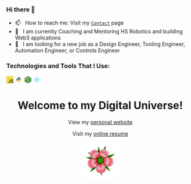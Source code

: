 ### Hi there 👋
- 📫 &nbsp; How to reach me: Visit my [`Contact`](https://nrhartfrc.github.io/personalwebsite/)  page
- 🔭 &nbsp; I am currently Coaching and Mentoring HS Robotics and building Web3 applications
- 💼 &nbsp; I am looking for a new job as a Design Engineer, Tooling Engineer, Automation Engineer, or Controls Engineer

### Technologies and Tools That I Use:
<code><img height="20" src="https://raw.githubusercontent.com/github/explore/80688e429a7d4ef2fca1e82350fe8e3517d3494d/topics/javascript/javascript.png"></code>
<code><img height="20" src="https://raw.githubusercontent.com/github/explore/80688e429a7d4ef2fca1e82350fe8e3517d3494d/topics/python/python.png"></code>
<code><img height="20" src="https://raw.githubusercontent.com/github/explore/80688e429a7d4ef2fca1e82350fe8e3517d3494d/topics/nodejs/nodejs.png"></code>
<code><img height="20" src="https://raw.githubusercontent.com/github/explore/80688e429a7d4ef2fca1e82350fe8e3517d3494d/topics/react/react.png"></code>

<div align="center">
  <h1>Welcome to my Digital Universe!</h1>
  
  View my [personal website](https://nrhartfrc.github.io/personalwebsite/)

  Visit my [online resume](https://nrhartfrc.github.io/resume/)

  <img src="https://raw.githubusercontent.com/NRHartFRC/web3-token-exchange/main/src/assets/manuka.png" alt="Manuka" width="100">
</div>
